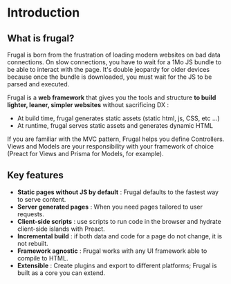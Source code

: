 # Introduction

## What is frugal?

Frugal is born from the frustration of loading modern websites on bad data connections. On slow connections, you have to wait for a 1Mo JS bundle to be able to interact with the page. It's double jeopardy for older devices because once the bundle is downloaded, you must wait for the JS to be parsed and executed.

Frugal is a **web framework** that gives you the tools and structure **to build lighter, leaner, simpler websites** without sacrificing DX :

- At build time, frugal generates static assets (static html, js, CSS, etc ...)
- At runtime, frugal serves static assets and generates dynamic HTML

If you are familiar with the MVC pattern, Frugal helps you define Controllers. Views and Models are your responsibility with your framework of choice (Preact for Views and Prisma for Models, for example).

## Key features

- **Static pages without JS by default** : Frugal defaults to the fastest way to serve content.
- **Server generated pages** : When you need pages tailored to user requests.
- **Client-side scripts** : use scripts to run code in the browser and hydrate client-side islands with Preact.
- **Incremental build** : if both data and code for a page do not change, it is not rebuilt.
- **Framework agnostic** : Frugal works with any UI framework able to compile to HTML.
- **Extensible** : Create plugins and export to different platforms; Frugal is built as a core you can extend.
